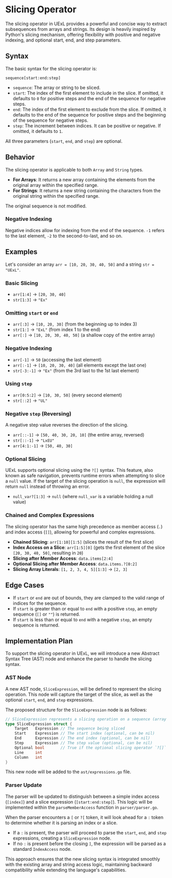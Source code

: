 # Slicing Operator

The slicing operator in UExL provides a powerful and concise way to extract subsequences from arrays and strings. Its design is heavily inspired by Python's slicing mechanism, offering flexibility with positive and negative indexing, and optional start, end, and step parameters.

## Syntax

The basic syntax for the slicing operator is:

```uexl
sequence[start:end:step]
```

- `sequence`: The array or string to be sliced.
- `start`: The index of the first element to include in the slice. If omitted, it defaults to `0` for positive steps and the end of the sequence for negative steps.
- `end`: The index of the first element to exclude from the slice. If omitted, it defaults to the end of the sequence for positive steps and the beginning of the sequence for negative steps.
- `step`: The increment between indices. It can be positive or negative. If omitted, it defaults to `1`.

All three parameters (`start`, `end`, and `step`) are optional.

## Behavior

The slicing operator is applicable to both `Array` and `String` types.

- **For Arrays**: It returns a new array containing the elements from the original array within the specified range.
- **For Strings**: It returns a new string containing the characters from the original string within the specified range.

The original sequence is not modified.

### Negative Indexing

Negative indices allow for indexing from the end of the sequence. `-1` refers to the last element, `-2` to the second-to-last, and so on.

## Examples

Let's consider an array `arr = [10, 20, 30, 40, 50]` and a string `str = "UExL"`.

### Basic Slicing

- `arr[1:4]` → `[20, 30, 40]`
- `str[1:3]` → `"Ex"`

### Omitting `start` or `end`

- `arr[:3]` → `[10, 20, 30]` (from the beginning up to index 3)
- `str[1:]` → `"ExL"` (from index 1 to the end)
- `arr[:]` → `[10, 20, 30, 40, 50]` (a shallow copy of the entire array)

### Negative Indexing

- `arr[-1]` → `50` (accessing the last element)
- `arr[:-1]` → `[10, 20, 30, 40]` (all elements except the last one)
- `str[-3:-1]` → `"Ex"` (from the 3rd last to the 1st last element)

### Using `step`

- `arr[0:5:2]` → `[10, 30, 50]` (every second element)
- `str[::2]` → `"UL"`

### Negative `step` (Reversing)

A negative step value reverses the direction of the slicing.

- `arr[::-1]` → `[50, 40, 30, 20, 10]` (the entire array, reversed)
- `str[::-1]` → `"LxEU"`
- `arr[4:1:-1]` → `[50, 40, 30]`

### Optional Slicing

UExL supports optional slicing using the `?[]` syntax. This feature, also known as safe navigation, prevents runtime errors when attempting to slice a `null` value. If the target of the slicing operation is `null`, the expression will return `null` instead of throwing an error.

- `null_var?[1:3]` → `null` (where `null_var` is a variable holding a null value)

### Chained and Complex Expressions

The slicing operator has the same high precedence as member access (`.`) and index access (`[]`), allowing for powerful and complex expressions.

- **Chained Slicing**: `arr[1:10][1:5]` (slices the result of the first slice)
- **Index Access on a Slice**: `arr[1:5][0]` (gets the first element of the slice `[20, 30, 40, 50]`, resulting in `20`)
- **Slicing after Member Access**: `data.items[2:4]`
- **Optional Slicing after Member Access**: `data.items.?[0:2]`
- **Slicing Array Literals**: `[1, 2, 3, 4, 5][1:3]` → `[2, 3]`

## Edge Cases

- If `start` or `end` are out of bounds, they are clamped to the valid range of indices for the sequence.
- If `start` is greater than or equal to `end` with a positive `step`, an empty sequence (`[]` or `""`) is returned.
- If `start` is less than or equal to `end` with a negative `step`, an empty sequence is returned.

## Implementation Plan

To support the slicing operator in UExL, we will introduce a new Abstract Syntax Tree (AST) node and enhance the parser to handle the slicing syntax.

### AST Node

A new AST node, `SliceExpression`, will be defined to represent the slicing operation. This node will capture the target of the slice, as well as the optional `start`, `end`, and `step` expressions.

The proposed structure for the `SliceExpression` node is as follows:

```go
// SliceExpression represents a slicing operation on a sequence (array or string).
type SliceExpression struct {
    Target   Expression // The sequence being sliced
    Start    Expression // The start index (optional, can be nil)
    End      Expression // The end index (optional, can be nil)
    Step     Expression // The step value (optional, can be nil)
    Optional bool       // True if the optional slicing operator `?[]` is used
    Line     int
    Column   int
}
```

This new node will be added to the `ast/expressions.go` file.

### Parser Update

The parser will be updated to distinguish between a simple index access (`[index]`) and a slice expression (`[start:end:step]`). This logic will be implemented within the `parseMemberAccess` function in `parser/parser.go`.

When the parser encounters a `[` or `?[` token, it will look ahead for a `:` token to determine whether it is parsing an index or a slice.

- If a `:` is present, the parser will proceed to parse the `start`, `end`, and `step` expressions, creating a `SliceExpression` node.
- If no `:` is present before the closing `]`, the expression will be parsed as a standard `IndexAccess` node.

This approach ensures that the new slicing syntax is integrated smoothly with the existing array and string access logic, maintaining backward compatibility while extending the language's capabilities.
